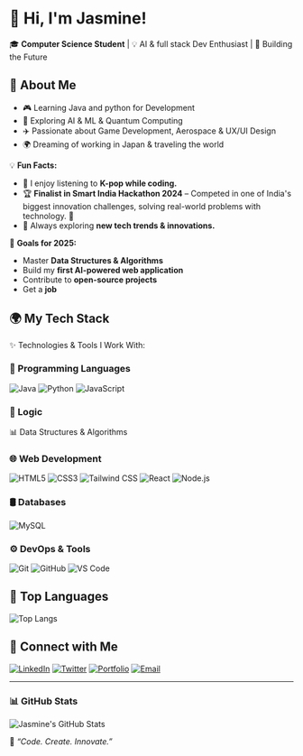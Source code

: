 # 👋 Hi, I'm Jasmine!  
🎓 **Computer Science Student** | 💡 AI & full stack Dev Enthusiast | 🚀 Building the Future  

## 🌟 **About Me** 
- 🎮 Learning Java and python for Development
- 🤖 Exploring AI & ML & Quantum Computing
- ✈️ Passionate about Game Development, Aerospace & UX/UI Design
- 🌍 Dreaming of working in Japan & traveling the world

💡 **Fun Facts:**  
- 🎵 I enjoy listening to **K-pop while coding.**  
- 🏆 **Finalist in Smart India Hackathon 2024** – Competed in one of India's biggest innovation challenges, solving real-world problems with technology. 🚀  
- 📖 Always exploring **new tech trends & innovations.**

🎯 **Goals for 2025:**  
- Master **Data Structures & Algorithms**  
- Build my **first AI-powered web application**  
- Contribute to **open-source projects**
- Get a **job**  


## 🌍 **My Tech Stack**  
✨ Technologies & Tools I Work With:  

### **📌 Programming Languages**
![Java](https://img.shields.io/badge/-Java-007396?style=flat-square&logo=java&logoColor=white)
![Python](https://img.shields.io/badge/-Python-3776AB?style=flat-square&logo=python&logoColor=white)
![JavaScript](https://img.shields.io/badge/-JavaScript-F7DF1E?style=flat-square&logo=javascript&logoColor=black)

### **📌 Logic**
📊 Data Structures & Algorithms

### **🌐 Web Development**
![HTML5](https://img.shields.io/badge/-HTML5-E34F26?style=flat-square&logo=html5&logoColor=white)
![CSS3](https://img.shields.io/badge/-CSS3-1572B6?style=flat-square&logo=css3&logoColor=white)
![Tailwind CSS](https://img.shields.io/badge/-Tailwind%20CSS-38B2AC?style=flat-square&logo=tailwind-css&logoColor=white)
![React](https://img.shields.io/badge/-React-61DAFB?style=flat-square&logo=react&logoColor=black)
![Node.js](https://img.shields.io/badge/-Node.js-339933?style=flat-square&logo=node.js&logoColor=white)

### **🛢️ Databases**
![MySQL](https://img.shields.io/badge/-MySQL-4479A1?style=flat-square&logo=mysql&logoColor=white)

### **⚙️ DevOps & Tools**
![Git](https://img.shields.io/badge/-Git-F05032?style=flat-square&logo=git&logoColor=white)
![GitHub](https://img.shields.io/badge/-GitHub-181717?style=flat-square&logo=github&logoColor=white)
![VS Code](https://img.shields.io/badge/-VS%20Code-007ACC?style=flat-square&logo=visual-studio-code&logoColor=white)


## 🌟 Top Languages
![Top Langs](https://github-readme-stats.vercel.app/api/top-langs/?username=Jascodes09&layout=compact&theme=tokyonight)


## 🔗 Connect with Me
[![LinkedIn](https://img.shields.io/badge/-LinkedIn-blue?style=flat&logo=Linkedin&logoColor=white)](https://www.linkedin.com/in/jasmin1105)
[![Twitter](https://img.shields.io/badge/-Twitter-blue?style=flat&logo=Twitter&logoColor=white)](YOUR-TWITTER-LINK)
[![Portfolio](https://img.shields.io/badge/-Portfolio-000?style=flat&logo=vercel&logoColor=white)](YOUR-PORTFOLIO-LINK)
[![Email](https://img.shields.io/badge/-Email-D14836?style=flat&logo=Gmail&logoColor=white)](mailto:shaikjasmine1105@gmail.com)
 

---

### 📊 **GitHub Stats**  
![Jasmine's GitHub Stats](https://github-readme-stats.vercel.app/api?username=Jascodes09&show_icons=true&theme=tokyonight)
  

💬 _“Code. Create. Innovate.”_   



